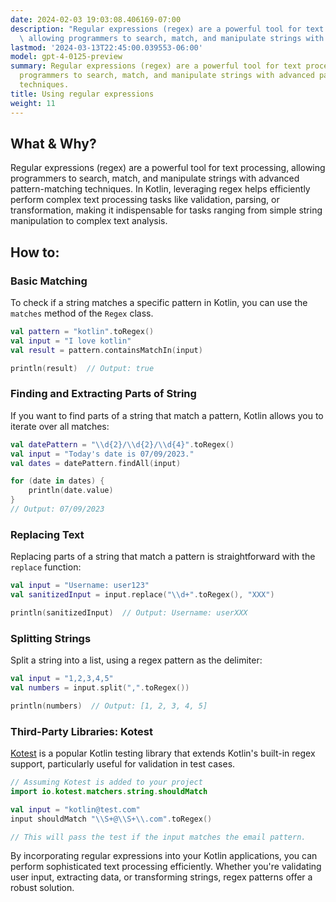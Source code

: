```yaml
---
date: 2024-02-03 19:03:08.406169-07:00
description: "Regular expressions (regex) are a powerful tool for text processing,\
  \ allowing programmers to search, match, and manipulate strings with advanced pattern-\u2026"
lastmod: '2024-03-13T22:45:00.039553-06:00'
model: gpt-4-0125-preview
summary: Regular expressions (regex) are a powerful tool for text processing, allowing
  programmers to search, match, and manipulate strings with advanced pattern-matching
  techniques.
title: Using regular expressions
weight: 11
---
```


## What & Why?

Regular expressions (regex) are a powerful tool for text processing, allowing programmers to search, match, and manipulate strings with advanced pattern-matching techniques. In Kotlin, leveraging regex helps efficiently perform complex text processing tasks like validation, parsing, or transformation, making it indispensable for tasks ranging from simple string manipulation to complex text analysis.

## How to:

### Basic Matching
To check if a string matches a specific pattern in Kotlin, you can use the `matches` method of the `Regex` class.

```kotlin
val pattern = "kotlin".toRegex()
val input = "I love kotlin"
val result = pattern.containsMatchIn(input)

println(result)  // Output: true
```

### Finding and Extracting Parts of String
If you want to find parts of a string that match a pattern, Kotlin allows you to iterate over all matches:

```kotlin
val datePattern = "\\d{2}/\\d{2}/\\d{4}".toRegex()
val input = "Today's date is 07/09/2023."
val dates = datePattern.findAll(input)

for (date in dates) {
    println(date.value)
}
// Output: 07/09/2023
```

### Replacing Text
Replacing parts of a string that match a pattern is straightforward with the `replace` function:

```kotlin
val input = "Username: user123"
val sanitizedInput = input.replace("\\d+".toRegex(), "XXX")

println(sanitizedInput)  // Output: Username: userXXX
```

### Splitting Strings
Split a string into a list, using a regex pattern as the delimiter:

```kotlin
val input = "1,2,3,4,5"
val numbers = input.split(",".toRegex())

println(numbers)  // Output: [1, 2, 3, 4, 5]
```

### Third-Party Libraries: Kotest
[Kotest](https://github.com/kotest/kotest) is a popular Kotlin testing library that extends Kotlin's built-in regex support, particularly useful for validation in test cases.

```kotlin
// Assuming Kotest is added to your project
import io.kotest.matchers.string.shouldMatch

val input = "kotlin@test.com"
input shouldMatch "\\S+@\\S+\\.com".toRegex()

// This will pass the test if the input matches the email pattern.
```

By incorporating regular expressions into your Kotlin applications, you can perform sophisticated text processing efficiently. Whether you're validating user input, extracting data, or transforming strings, regex patterns offer a robust solution.
